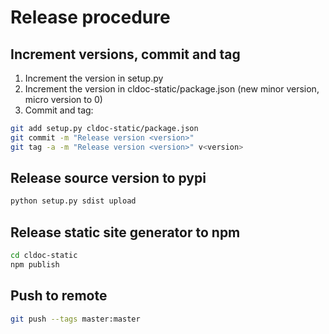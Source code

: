 # Release procedure

## Increment versions, commit and tag
1. Increment the version in setup.py
1. Increment the version in cldoc-static/package.json (new minor version, micro version to 0)
1. Commit and tag:

  ```bash
  git add setup.py cldoc-static/package.json
  git commit -m "Release version <version>"
  git tag -a -m "Release version <version>" v<version>
  ```

## Release source version to pypi
```bash
python setup.py sdist upload
```

## Release static site generator to npm
```bash
cd cldoc-static
npm publish
```

## Push to remote
```bash
git push --tags master:master
```
